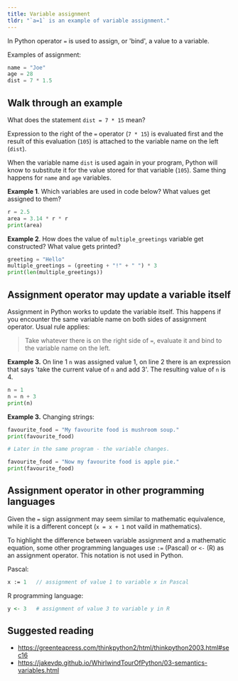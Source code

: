 ```yaml
---
title: Variable assignment
tldr: "`a=1` is an example of variable assignment."
---
```


In Python operator `=` is used to assign, or 'bind', a value to a variable.

Examples of assignment:

```python
name = "Joe"
age = 28
dist = 7 * 1.5
```

## Walk through an example

What does the statement `dist = 7 * 15` mean?

Expression to the right of the `=` operator (`7 * 15`) is evaluated first
and the result of this evaluation (`105`) is attached to the variable name on the left (`dist`).

When the variable name `dist` is used again in your program, Python will know to substitute it for the value stored for that variable (`105`). Same thing happens for `name` and `age` variables.

**Example 1**. Which variables are used in code below?
What values get assigned to them?

```python
r = 2.5
area = 3.14 * r * r
print(area)
```

**Example 2**. How does the value of `multiple_greetings` variable get constructed?
What value gets printed?

```python
greeting = "Hello"
multiple_greetings = (greeting + "!" + " ") * 3
print(len(multiple_greetings))
```

## Assignment operator may update a variable itself

Assignment in Python works to update the variable itself.
This happens if you encounter the same variable name on both sides of assignment operator.
Usual rule applies:

> Take whatever there is on the right side of `=`,
> evaluate it and bind to the variable name on the left.

**Example 3.** On line 1 `n` was assigned value 1,
on line 2 there is an expression that says
'take the current value of `n` and add 3'.
The resulting value of `n` is 4.

```python
n = 1
n = n + 3
print(n)
```

**Example 3.** Changing strings:

```python 
favourite_food = "My favourite food is mushroom soup."
print(favourite_food)

# Later in the same program - the variable changes.   

favourite_food = "Now my favourite food is apple pie."
print(favourite_food)
```

<!--
**Excercise.** Consider `total_dist` variable that shows the distance
walked by a person in a week. Demonstrate how it can accumulate values.
-->

## Assignment operator in other programming languages

Given the `=` sign assignment may seem similar to mathematic equivalence,
while it is a different concept (`x = x + 1` not vaild in mathematics).

To highlight the difference between variable assignment and a mathematic equation,
some other programming languages use `:=` (Pascal) or `<-` (R) as an assignment operator.
This notation is not used in Python.

Pascal:

```pascal
x := 1   // assignment of value 1 to variable x in Pascal
```

R programming language:

```R
y <- 3   # assignment of value 3 to variable y in R
```

## Suggested reading

- <https://greenteapress.com/thinkpython2/html/thinkpython2003.html#sec16>
- <https://jakevdp.github.io/WhirlwindTourOfPython/03-semantics-variables.html>
